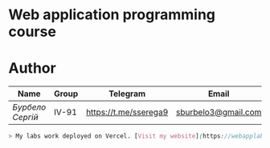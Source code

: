 # Web application programming course

# Author
|**Name**|**Group**|**Telegram**|**Email**|
|-------------------|-------------------------------|-----------|-----------|
|*Бурбело Сергій*|IV-91|https://t.me/sserega9|sburbelo3@gmail.com|

```scss
> My labs work deployed on Vercel. [Visit my website](https://webapplabs.vercel.app/)
```
